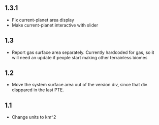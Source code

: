 ## 1.3.1

- Fix current-planet area display
- Make current-planet interactive with slider

## 1.3

- Report gas surface area separately.  Currently hardcoded for gas, so it will need an update if people start making other terrainless biomes

## 1.2

- Move the system surface area out of the version div, since that div disppared in the last PTE.

## 1.1

- Change units to km^2
